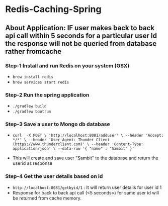 # Redis-Caching-Spring

## About Application: IF user makes  back to back api call within 5 seconds for a particular user Id the response will not be queried from database rather fromcache <br>

### Step-1 Install and run Redis on your system (OSX) <br>

- `brew install redis` 
- `brew services start redis`

### Step-2 Run the spring application <br>

- `./gradlew build`
- `./gradlew bootrun`

### Step-3 Save a user to Mongo db database <br>

- `curl  -X POST \
  'http://localhost:8081/adduser' \
  --header 'Accept: */*' \
  --header 'User-Agent: Thunder Client (https://www.thunderclient.com)' \
  --header 'Content-Type: application/json' \
  --data-raw '{
  "name" : "Sambit"
}'`

- This will create and save user "Sambit" to the database and return the userid as response

### Step-4 Get the user details based on id

- `http://localhost:8081/getbyid/1` : It will return user details for user id 1
- Response for back to back api call (<5 seconds>) for same user id will be returned from cache memory.